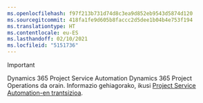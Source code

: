 ```yaml
---
ms.openlocfilehash: f97f213b731d74d8c3ea9d852eb9543d5874d120
ms.sourcegitcommit: 418fa1fe9d605b8faccc2d5dee1b04b4e753f194
ms.translationtype: HT
ms.contentlocale: eu-ES
ms.lasthandoff: 02/10/2021
ms.locfileid: "5151736"
---
```

> [!IMPORTANT]
> Dynamics 365 Project Service Automation Dynamics 365 Project Operations da orain. Informazio gehiagorako, ikusi [Project Service Automation-en trantsizioa](https://dynamics.microsoft.com/en-us/project-service-automation/overview/).
